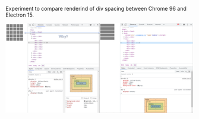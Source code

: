 Experiment to compare renderind of div spacing between Chrome 96 and Electron 15. 

![difference in div spacing between Chrome 96 and Electron 15](div-spacing.png)